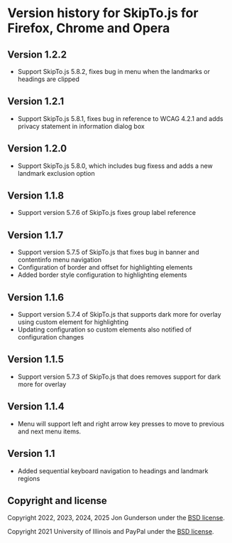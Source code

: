 # Version history for SkipTo.js for Firefox, Chrome and Opera

## Version 1.2.2
* Support SkipTo.js 5.8.2, fixes bug in menu when the landmarks or headings are clipped

## Version 1.2.1
* Support SkipTo.js 5.8.1, fixes bug in reference to WCAG 4.2.1 and adds privacy statement in information dialog box

## Version 1.2.0
* Support SkipTo.js 5.8.0, which includes bug fixess and adds a new landmark exclusion option

## Version 1.1.8
* Support version 5.7.6 of SkipTo.js fixes group label reference

## Version 1.1.7
* Support version 5.7.5 of SkipTo.js that fixes bug in banner and contentinfo menu navigation
* Configuration of border and offset for highlighting elements
* Added border style configuration to highlighting elements

## Version 1.1.6
* Support version 5.7.4 of SkipTo.js that supports dark more for overlay using custom element for highlighting
* Updating configuration so custom elements also notified of configuration changes

## Version 1.1.5
* Support version 5.7.3 of SkipTo.js that does removes support for dark more for overlay

## Version 1.1.4
* Menu will support left and right arrow key presses to move to previous and next menu items.

## Version 1.1
* Added sequential keyboard navigation to headings and landmark regions


## Copyright and license

Copyright 2022, 2023, 2024, 2025 Jon Gunderson under the [BSD license](LICENSE.md).

Copyright 2021 University of Illinois and PayPal under the [BSD license](LICENSE.md).

